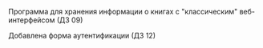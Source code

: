Программа для хранения информации о книгах с "классическим" веб-интерфейсом (ДЗ 09)

Добавлена форма аутентификации (ДЗ 12)